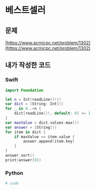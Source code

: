 # 베스트셀러
## 문제
[https://www.acmicpc.net/problem/1302](https://www.acmicpc.net/problem/1302)
## 내가 작성한 코드
### Swift
```swift
import Foundation

let n = Int(readLine()!)!
var dict = [String: Int]()
for _ in 0..<n {
    dict[readLine()!, default: 0] += 1
}
var maxValue = dict.values.max()!
var answer = [String]()
for item in dict {
    if maxValue == item.value {
        answer.append(item.key)
    }
}
answer.sort()
print(answer[0])
```
### Python
```python
# code
```